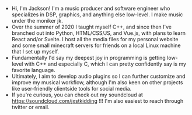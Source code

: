  - Hi, I'm Jackson! I'm a music producer and software engineer who specializes in DSP, graphics, and anything else low-level. I make music under the moniker jk.
 - Over the summer of 2020 I taught myself C++, and since then I've branched out into Python, HTML/CSS/JS, 
and Vue.js, with plans to learn React and/or Svelte. I host all the media files for my personal website and some small minecraft servers for friends on a local Linux machine that I set up myself.
 - Fundamentally I'd say my deepest joy in programming is getting low-level with C++ and especially C, which I can pretty confidently say is my favorite language.
 - Ultimately, I aim to develop audio plugins so  I can further customize and improve my musical workflow, although 
I'm also keen on other projects like user-friendly clientside tools for social media. 
- If you're curious, you can check out my soundcloud at https://soundcloud.com/jxstkidding !!! I'm also easiest to reach through twitter or email.
